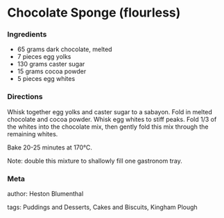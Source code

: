 # Chocolate Sponge (flourless)

### Ingredients
 * 65 grams dark chocolate, melted
 * 7 pieces egg yolks
 * 130 grams caster sugar
 * 15 grams cocoa powder
 * 5 pieces egg whites

### Directions

Whisk together egg yolks and caster sugar to a sabayon.  Fold in melted chocolate and cocoa powder.  Whisk egg whites to stiff peaks.  Fold 1/3 of the whites into the chocolate mix, then gently fold this mix through the remaining whites.

Bake 20-25 minutes at 170°C.

Note: double this mixture to shallowly fill one gastronom tray.

### Meta
author: Heston Blumenthal

tags: Puddings and Desserts, Cakes and Biscuits, Kingham Plough

